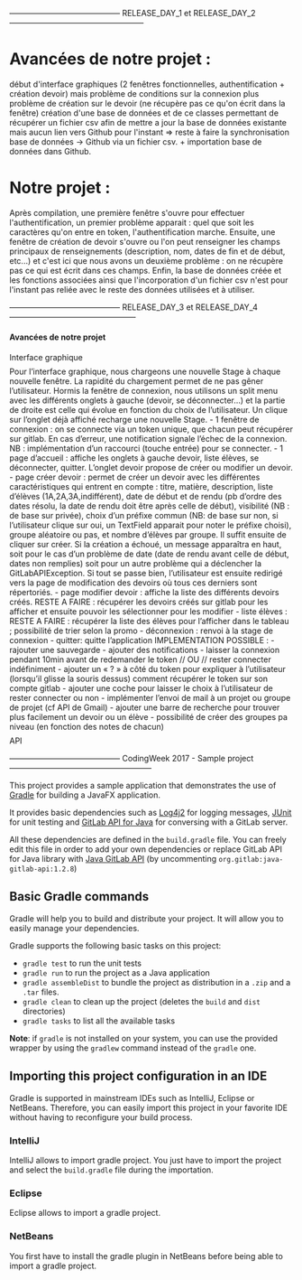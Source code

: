 
——————————————		RELEASE_DAY_1 et RELEASE_DAY_2   	—————————————————

# Avancées de notre projet :
début d'interface graphiques (2 fenêtres fonctionnelles, authentification + création devoir) mais problème de conditions sur la connexion plus problème de création sur le devoir (ne récupère pas ce qu'on écrit dans la fenêtre)
création d'une base de données et de ce classes permettant de récupérer un fichier csv afin de mettre a jour la base de données existante mais aucun lien vers Github pour l'instant => reste à faire la synchronisation base de données -> Github via un fichier csv. + importation base de données dans Github.

# Notre projet :
Après compilation, une première fenêtre s'ouvre pour effectuer l'authentification, un premier problème apparait : quel que soit les caractères qu'on entre en token, l'authentification marche. Ensuite, une fenêtre de création de devoir s'ouvre ou l'on peut renseigner les champs principaux de renseignements (description, nom, dates de fin et de début, etc...) et c'est ici que nous avons un deuxième problème : on ne récupère pas ce qui est écrit dans ces champs. Enfin, la base de données créée et les fonctions associées ainsi que l'incorporation d'un fichier csv n'est pour l'instant pas reliée avec le reste des données utilisées et à utiliser.


——————————————		RELEASE_DAY_3 et RELEASE_DAY_4		————————————————

#### 	 Avancées de notre projet	####
$$$$ Interface graphique $$$$
Pour l’interface graphique, nous chargeons une nouvelle Stage à chaque nouvelle fenêtre. La rapidité du chargement permet de ne pas gêner l’utilisateur. Hormis la fenêtre de connexion, nous utilisons un split menu avec les différents onglets à gauche (devoir, se déconnecter…) et la partie de droite est celle qui évolue en fonction du choix de l’utilisateur.
Un clique sur l’onglet déjà affiché recharge une nouvelle Stage.
	- 1 fenêtre de connexion : on se connecte via un token unique, que chacun peut récupérer sur gitlab. En cas d’erreur, une notification signale l’échec de la connexion. NB : implémentation d’un raccourci (touche entrée) pour se connecter. 
	- 1 page d’accueil : affiche les onglets à gauche devoir, liste élèves, se déconnecter, quitter. L’onglet devoir propose de créer ou modifier un devoir.
	- page créer devoir : permet de créer un devoir avec les différentes caractéristiques qui entrent en compte : titre, matière, description, liste d’élèves (1A,2A,3A,indifférent), date de début et de rendu (pb d’ordre des dates résolu, la date de rendu doit être après celle de début), visibilité (NB : de base sur privée), choix d’un préfixe commun (NB: de base sur non, si l’utilisateur clique sur oui, un TextField apparait pour noter le préfixe choisi), groupe aléatoire ou pas, et nombre d’élèves par groupe. Il suffit ensuite de cliquer sur créer. Si la création a échoué, un message apparaîtra en haut, soit pour le cas d’un problème de date (date de rendu avant celle de début, dates non remplies) soit pour un autre problème qui a déclencher la GitLabAPIException. Si tout se passe bien, l’utilisateur est ensuite redirigé vers la page de modification des devoirs où tous ces derniers sont répertoriés.
	- page modifier devoir : affiche la liste des différents devoirs créés. RESTE A FAIRE : récupérer les devoirs créés sur gitlab pour les afficher et ensuite pouvoir les sélectionner pour les modifier
	- liste élèves : RESTE A FAIRE : récupérer la liste des élèves pour l’afficher dans le tableau ; possibilité de trier selon la promo
	- déconnexion : renvoi à la stage de connexion
	- quitter: quitte l’application 
IMPLEMENTATION POSSIBLE :
	- rajouter une sauvegarde
	- ajouter des notifications 
	- laisser la connexion pendant 10min avant de redemander le token // OU // rester connecter indéfiniment
	- ajouter un « ? » à côté du token pour expliquer à l’utilisateur (lorsqu’il glisse la souris dessus) comment récupérer le token sur son compte gitlab 
	- ajouter une coche pour laisser le choix à l’utilisateur de rester connecter ou non
	- implémenter l’envoi de mail à un projet ou groupe de projet (cf API de Gmail)
	- ajouter une barre de recherche pour trouver plus facilement un devoir ou un élève
	- possibilité de créer des groupes pa niveau (en fonction des notes de chacun)
$$$$ API $$$$














——————————————		CodingWeek 2017 - Sample project	——————————————————


This project provides a sample application that demonstrates the use of [Gradle](https://gradle.org/) for building a JavaFX application.

It provides basic dependencies such as [Log4j2](https://logging.apache.org/log4j/2.x/) for logging messages, [JUnit](http://junit.org/junit4/) for unit testing and [GitLab API for Java](https://github.com/gmessner/gitlab4j-api) for conversing with a GitLab server.

All these dependencies are defined in the `build.gradle` file. You can freely edit this file in order to add your own dependencies or replace GitLab API for Java library with [Java GitLab API](https://github.com/timols/java-gitlab-api) (by uncommenting `org.gitlab:java-gitlab-api:1.2.8`)

## Basic Gradle commands

Gradle will help you to build and distribute your project. It will allow you to easily manage your dependencies.

Gradle supports the following basic tasks on this project:
- `gradle test` to run the unit tests
- `gradle run` to run the project as a Java application
- `gradle assembleDist` to bundle the project as distribution in a `.zip` and a `.tar` files.
- `gradle clean` to clean up the project (deletes the `build` and `dist` directories)
- `gradle tasks` to list all the available tasks

**Note**: if `gradle` is not installed on your system, you can use the provided wrapper by using the `gradlew` command instead of the `gradle` one.

## Importing this project configuration in an IDE

Gradle is supported in mainstream IDEs such as IntelliJ, Eclipse or NetBeans. Therefore, you can easily import this project in your favorite IDE without having to reconfigure your build process.

### IntelliJ

IntelliJ allows to import gradle project. You just have to import the project and select the `build.gradle` file during the importation.

### Eclipse

Eclipse allows to import a gradle project.

### NetBeans

You first have to install the gradle plugin in NetBeans before being able to import a gradle project.
